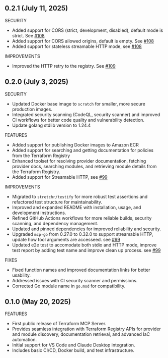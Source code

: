 ## 0.2.1 (July 11, 2025)

SECURITY

* Added support for CORS (strict, development, disabled), default mode is strict. See [#108](https://github.com/hashicorp/terraform-mcp-server/pull/108)
* Added support for CORS allowed origins, default is empty. See [#108](https://github.com/hashicorp/terraform-mcp-server/pull/108)
* Added support for stateless streamable HTTP mode, see [#108](https://github.com/hashicorp/terraform-mcp-server/pull/108)

IMPROVEMENTS

* Improved the HTTP retry to the registry. See [#109](https://github.com/hashicorp/terraform-mcp-server/pull/109)

## 0.2.0 (July 3, 2025)

SECURITY

* Updated Docker base image to `scratch` for smaller, more secure production images.
* Integrated security scanning (CodeQL, security scanner) and improved CI workflows for better code quality and vulnerability detection.
* Update golang stdlib version to 1.24.4

FEATURES

* Added support for publishing Docker images to Amazon ECR
* Added support for searching and getting documentation for policies from the Terraform Registry
* Enhanced toolset for resolving provider documentation, fetching provider docs, searching modules, and retrieving module details from the Terraform Registry.
* Added support for Streamable HTTP, see [#99](https://github.com/hashicorp/terraform-mcp-server/pull/99)

IMPROVEMENTS

* Migrated to `stretchr/testify` for more robust test assertions and refactored test structure for maintainability.
* Improved and expanded README with installation, usage, and development instructions.
* Refined GitHub Actions workflows for more reliable builds, security scanning, and dependency management.
* Updated and pinned dependencies for improved reliability and security.
* Upgraded `mcp-go` from 0.27.0 to 0.32.0 to support streamable HTTP, update how tool arguments are accesseed. see [#99](https://github.com/hashicorp/terraform-mcp-server/pull/99)
* Updated e2e test to accomodate both stdio and HTTP mode, improve test report by adding test name and improve clean up process. see [#99](https://github.com/hashicorp/terraform-mcp-server/pull/99)

FIXES

- Fixed function names and improved documentation links for better usability.
- Addressed issues with CI security scanner and permissions.
- Corrected Go module name in `go.mod` for compatibility.

## 0.1.0 (May 20, 2025)

FEATURES

- First public release of Terraform MCP Server.
- Provides seamless integration with Terraform Registry APIs for provider and module discovery, documentation retrieval, and advanced IaC automation.
- Initial support for VS Code and Claude Desktop integration.
- Includes basic CI/CD, Docker build, and test infrastructure.

